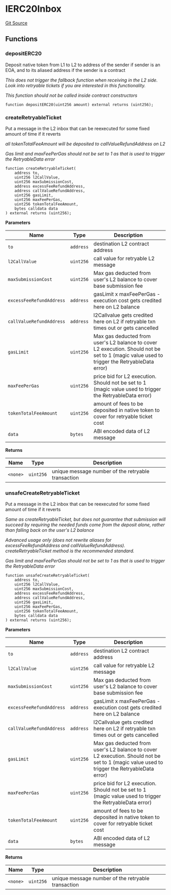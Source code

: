 # IERC20Inbox
[Git Source](https://github.com/G7DAO/protocol/blob/1fa20e44ab50858e3adc7f6902f74516fb46348a/contracts/interfaces/IERC20Inbox.sol)


## Functions
### depositERC20

Deposit native token from L1 to L2 to address of the sender if sender is an EOA, and to its aliased address if the sender is a contract

*This does not trigger the fallback function when receiving in the L2 side.
Look into retryable tickets if you are interested in this functionality.*

*This function should not be called inside contract constructors*


```solidity
function depositERC20(uint256 amount) external returns (uint256);
```

### createRetryableTicket

Put a message in the L2 inbox that can be reexecuted for some fixed amount of time if it reverts

*all tokenTotalFeeAmount will be deposited to callValueRefundAddress on L2*

*Gas limit and maxFeePerGas should not be set to 1 as that is used to trigger the RetryableData error*


```solidity
function createRetryableTicket(
    address to,
    uint256 l2CallValue,
    uint256 maxSubmissionCost,
    address excessFeeRefundAddress,
    address callValueRefundAddress,
    uint256 gasLimit,
    uint256 maxFeePerGas,
    uint256 tokenTotalFeeAmount,
    bytes calldata data
) external returns (uint256);
```
**Parameters**

|Name|Type|Description|
|----|----|-----------|
|`to`|`address`|destination L2 contract address|
|`l2CallValue`|`uint256`|call value for retryable L2 message|
|`maxSubmissionCost`|`uint256`|Max gas deducted from user's L2 balance to cover base submission fee|
|`excessFeeRefundAddress`|`address`|gasLimit x maxFeePerGas - execution cost gets credited here on L2 balance|
|`callValueRefundAddress`|`address`|l2Callvalue gets credited here on L2 if retryable txn times out or gets cancelled|
|`gasLimit`|`uint256`|Max gas deducted from user's L2 balance to cover L2 execution. Should not be set to 1 (magic value used to trigger the RetryableData error)|
|`maxFeePerGas`|`uint256`|price bid for L2 execution. Should not be set to 1 (magic value used to trigger the RetryableData error)|
|`tokenTotalFeeAmount`|`uint256`|amount of fees to be deposited in native token to cover for retryable ticket cost|
|`data`|`bytes`|ABI encoded data of L2 message|

**Returns**

|Name|Type|Description|
|----|----|-----------|
|`<none>`|`uint256`|unique message number of the retryable transaction|


### unsafeCreateRetryableTicket

Put a message in the L2 inbox that can be reexecuted for some fixed amount of time if it reverts

*Same as createRetryableTicket, but does not guarantee that submission will succeed by requiring the needed funds
come from the deposit alone, rather than falling back on the user's L2 balance*

*Advanced usage only (does not rewrite aliases for excessFeeRefundAddress and callValueRefundAddress).
createRetryableTicket method is the recommended standard.*

*Gas limit and maxFeePerGas should not be set to 1 as that is used to trigger the RetryableData error*


```solidity
function unsafeCreateRetryableTicket(
    address to,
    uint256 l2CallValue,
    uint256 maxSubmissionCost,
    address excessFeeRefundAddress,
    address callValueRefundAddress,
    uint256 gasLimit,
    uint256 maxFeePerGas,
    uint256 tokenTotalFeeAmount,
    bytes calldata data
) external returns (uint256);
```
**Parameters**

|Name|Type|Description|
|----|----|-----------|
|`to`|`address`|destination L2 contract address|
|`l2CallValue`|`uint256`|call value for retryable L2 message|
|`maxSubmissionCost`|`uint256`|Max gas deducted from user's L2 balance to cover base submission fee|
|`excessFeeRefundAddress`|`address`|gasLimit x maxFeePerGas - execution cost gets credited here on L2 balance|
|`callValueRefundAddress`|`address`|l2Callvalue gets credited here on L2 if retryable txn times out or gets cancelled|
|`gasLimit`|`uint256`|Max gas deducted from user's L2 balance to cover L2 execution. Should not be set to 1 (magic value used to trigger the RetryableData error)|
|`maxFeePerGas`|`uint256`|price bid for L2 execution. Should not be set to 1 (magic value used to trigger the RetryableData error)|
|`tokenTotalFeeAmount`|`uint256`|amount of fees to be deposited in native token to cover for retryable ticket cost|
|`data`|`bytes`|ABI encoded data of L2 message|

**Returns**

|Name|Type|Description|
|----|----|-----------|
|`<none>`|`uint256`|unique message number of the retryable transaction|


